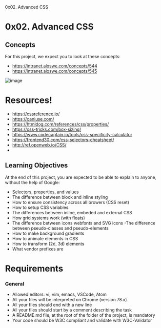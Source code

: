  0x02. Advanced CSS

# 0x02. Advanced CSS

## Concepts
For this project, we expect you to look at these concepts:

- https://intranet.alxswe.com/concepts/544
- https://intranet.alxswe.com/concepts/545

![image](https://user-images.githubusercontent.com/106770765/237026839-eea51fe9-04c7-4762-820c-4d11f7382be7.png)

# Resources!
- https://cssreference.io/
- https://caniuse.com/
- https://htmldog.com/references/css/properties/
- https://css-tricks.com/box-sizing/
- https://www.codecaptain.io/tools/css-specificity-calculator
- https://frontend30.com/css-selectors-cheatsheet/
- http://ref.openweb.io/CSS/
- 
## Learning Objectives
At the end of this project, you are expected to be able to explain to anyone, without the help of Google:
- Selectors, properties, and values
- The difference between block and inline styling
- How to ensure consistency across all browers (CSS reset)
- How to setup CSS variables
- The differences between inline, embeded and external CSS
- How grid systems work (with floats)
- The difference between icons webfonts and SVG icons
-The difference between pseudo-classes and pseudo-elements
- How to make background gradients
- How to animate elements in CSS
- How to transform (2d, 3d) elements
- What vendor prefixes are
# Requirements
### General
- Allowed editors: vi, vim, emacs, VSCode, Atom
- All your files will be interpreted on Chrome (version 78.x)
- All your files should end with a new line
- All your files should start by a comment describing the task
- A README.md file, at the root of the folder of the project, is mandatory
- Your code should be W3C compliant and validate with W3C-Validator
